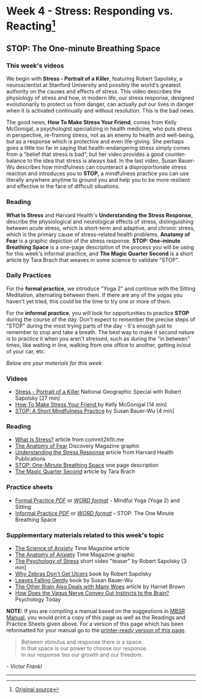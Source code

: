 # Week 4 - Stress: Responding vs. Reacting[^1]

## STOP: The One-minute Breathing Space

### This week's videos  
We begin with **Stress - Portrait of a Killer**, featuring Robert Sapolsky, a neuroscientist at Stanford University and possibly the world's greatest authority on the causes and effects of stress. This video describes the physiology of stress and how, in modern life, our stress response, designed evolutionarily to protect us from danger, can actually put our lives in danger when it is activated continually and without resolution. This is the bad news.

The good news, **How To Make Stress Your Friend**, comes from Kelly McGonigal, a psychologist specializing in health medicine, who puts stress in perspective, re-framing stress, not as an enemy to health and well-being, but as a response which is protective and even life-giving. She perhaps goes a little too far in saying that health-endangering stress simply comes from a "belief that stress is bad", but her video provides a good counter-balance to the idea that stress is always bad. In the last video, Susan Bauer-Wu describes how mindfulness can counteract a disproportionate stress reaction and introduces you to **STOP,** a mindfulness practice you can use literally anywhere anytime to ground you and help you to be more resilient and effective in the face of difficult situations.

### Reading  
**What Is Stress** and Harvard Health's **Understanding the Stress Response**, describe the physiological and neurological effects of stress, distinguishing between acute stress, which is short-term and adaptive, and chronic stress, which is the primary cause of stress-related health problems. **Anatomy of Fear** is a graphic depiction of the stress response. **STOP: One-minute Breathing Space** is a one-page description of the process you will be using for this week's informal practice, and **The Magic Quarter Second** is a short article by Tara Brach that weaves in some science to validate "STOP".

### Daily Practices  
For the **formal practice**, we introduce "Yoga 2" and continue with the Sitting Meditation, alternating between them. If there are any of the yogas you haven't yet tried, this could be the time to try one or more of them.

For the **informal practice**, you will look for opportunities to practice **STOP** during the course of the day. Don't expect to remember the precise steps of "STOP" during the most trying parts of the day - it's enough just to remember to stop and take a breath. The best way to make it second nature is to practice it when you aren't stressed, such as during the "in between" times, like waiting in line, walking from one office to another, getting in/out of your car, etc.

_Below are your materials for this week:_

### Videos
* [Stress - Portrait of a Killer][38] National Geographic Special with Robert Sapolsky [27 min]  
* [How To Make Stress Your Friend ][39] by Kelly McGonigal [14 min]  
* [STOP: A Short Mindfulness Practice][40] by Susan Bauer-Wu [4 min]  

### Reading  
* [What Is Stress?][41] article from commit2bfit.me  
* [The Anatomy of Fear][42] Discovery Magazine graphic  
* [Understanding the Stress Response][43] article from Harvard Health Publications  
* [STOP: One-Minute Breathing Space][44] one page description  
* [The Magic Quarter Second][45] article by Tara Brach  

### Practice sheets  
* [Formal Practice _PDF_][46] or [_WORD format_][47] \- Mindful Yoga (Yoga 2) and Sitting  
* [Informal Practice _PDF_][48] or [_WORD format_][49] \- STOP: The One Minute Breathing Space  

### Supplementary materials related to this week's topic  
* [The Science of Anxiety][50] Time Magazine article  
* [The Anatomy of Anxiety][51] Time Magazine graphic  
* [The Psychology of Stress][52] short video "teaser" by Robert Sapolsky [3 min]  
* [Why Zebras Don't Get Ulcers][53] book by Robert Sapolsky  
* [Leaves Falling Gently][54] book by Susan Bauer-Wu  
* [The Other Brain Also Deals with Many Woes][55] article by Harriet Brown  
* [How Does the Vagus Nerve Convey Gut Instincts to the Brain?][56] Psychology Today  

**NOTE:** If you are compiling a manual based on the suggestions in [MBSR Manual][16], you would print a copy of this page as well as the Readings and Practice Sheets given above. For a version of this page which has been reformatted for your manual go to the [printer-ready version of this page][57].

> Between stimulus and response there is a space.  
> In that space is our power to choose our response.  
> In our response lies our growth and our freedom.  
  
\- _Victor Frankl_

[1]: http://palousemindfulness.com/art/docbox-translate-flip.jpg
[2]: http://palousemindfulness.com/art/clouds1_middle_570x22.jpg
[3]: http://palousemindfulness.com/art/logo-youtube_22.gif
[4]: http://palousemindfulness.com/art/logo-facebook_22.gif
[5]: http://palousemindfulness.com/art/clouds2_title_950x115.jpg
[6]: index.html
[7]: testimonials/index.html
[8]: graduates.html
[9]: resources.html
[10]: contact.html
[11]: quotes.html
[12]: whats-new.html
[13]: selfguidedMBSR_ataglance.html
[14]: selfguidedMBSR_week0.html
[15]: selfguidedMBSR_gettingstarted.html
[16]: selfguidedMBSR_manual.html
[17]: selfguidedMBSR_week1.html
[18]: selfguidedMBSR_week2.html
[19]: selfguidedMBSR_week3.html
[20]: selfguidedMBSR_week4.html
[21]: selfguidedMBSR_week5.html
[22]: selfguidedMBSR_week5b.html
[23]: selfguidedMBSR_week6.html
[24]: selfguidedMBSR_week7.html
[25]: selfguidedMBSR_week8.html
[26]: selfguidedMBSR_certificate.html
[27]: guidedmeditations.html
[28]: meditations/bodyscan.html
[29]: meditations/sittingmeditation.html
[30]: meditations/yoga1.html
[31]: meditations/yoga2.html
[32]: meditations/soften-soothe-allow.html
[33]: meditations/RAIN.html
[34]: meditations/mountain.html
[35]: meditations/lake.html
[36]: meditations/lovingkindness.html
[37]: meditations/silent30min.html
[38]: https://www.youtube.com/watch?v=a58RrLUs4YE&amp;index=2&amp;list=PLbiVpU59JkVZeQPQ1u5mS8U1c0V7J5OJU
[39]: https://www.youtube.com/watch?v=154-mh8JbNg&amp;list=PLbiVpU59JkVZeQPQ1u5mS8U1c0V7J5OJU&amp;index=2
[40]: https://www.youtube.com/watch?v=WaszqhPCWX0&amp;index=4&amp;list=PLbiVpU59JkVZeQPQ1u5mS8U1c0V7J5OJU
[41]: docs/what-is-stress.pdf
[42]: docs/anatomy-of-fear.pdf
[43]: docs/understanding-stress.pdf
[44]: docs/STOP.pdf
[45]: docs/magic-quarter-second.pdf
[46]: practice/week4-formal.pdf
[47]: practice/week4-formal.docx
[48]: practice/week4-informal.pdf
[49]: practice/week4-informal.docx
[50]: docs/science-of-anxiety.pdf
[51]: docs/anatomy-of-anxiety.pdf
[52]: https://www.youtube.com/watch?v=r8-jOAsvj2c&amp;index=1&amp;list=PLbiVpU59JkVZeQPQ1u5mS8U1c0V7J5OJU
[53]: http://www.amazon.com/Why-Zebras-Dont-Ulcers-Third/dp/0805073698
[54]: http://www.amazon.com/Leaves-Falling-Gently-Life-Limiting-Connectedness/dp/1572249994
[55]: docs/otherbrain.pdf
[56]: https://www.psychologytoday.com/blog/the-athletes-way/201405/how-does-the-vagus-nerve-convey-gut-instincts-the-brain
[57]: docs/manualMBSRweek4.pdf
[58]: http://palousemindfulness.com/art/123rf_stop_170.jpg
[59]: quotes.html#selfguidedMBSR_week4 "more quotes"
  
---

[^1]: [Original source](http://palousemindfulness.com/selfguidedMBSR_week4.html "Permalink to MBSR week 4")
